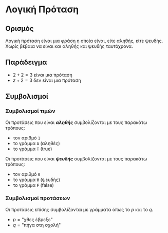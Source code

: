 # Λογική Πρόταση

## Ορισμός

Λογική πρόταση είναι μια φράση η οποία είναι, είτε
αληθής, είτε ψευδής. Χωρίς βέβαια να είναι και
αληθής και ψευδής ταυτόχρονα.

## Παράδειγμα

- $2 + 2 = 3$ είναι μια πρόταση
- $z + 2 = 3$ δεν είναι μια πρόταση

## Συμβολισμοί

### Συμβολισμοί τιμών

Οι προτάσεις που είναι _**αληθής**_ συμβολίζονται με τους παρακάτω τρόπους:

- τον αριθμό `1`
- το γράμμα `Α` (αληθές)
- το γράμμα `T` (true)

Οι προτάσεις που είναι _**ψευδής**_ συμβολίζονται με τους παρακάτω τρόπους:

- τον αριθμό `0`
- το γράμμα `Ψ` (ψευδής)
- το γράμμα `F` (false)

### Συμβολισμοί προτάσεων

Οι προτάσεις επίσης συμβολίζονται με γράμματα όπως το $p$ και το $q$.

- $p = \text{"χθες έβρεξε"}$
- $q = \text{"πήγα στη σχολή"}$
